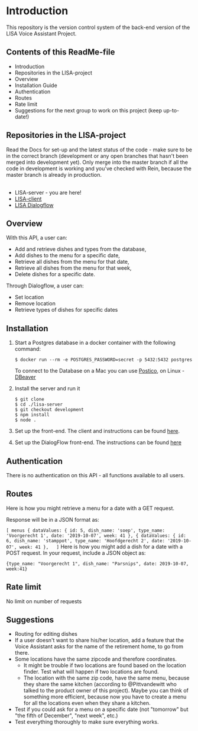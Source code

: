 # Introduction
This repository is the version control system of the back-end version of the LISA Voice Assistant Project.

## Contents of this ReadMe-file
- Introduction
- Repositories in the LISA-project
- Overview
- Installation Guide
- Authentication
- Routes
- Rate limit
- Suggestions for the next group to work on this project (keep up-to-date!)

## Repositories in the LISA-project
Read the Docs for set-up and the latest status of the code - make sure to be in the correct branch (development or any open branches that hasn't been merged into development yet). Only merge into the master branch if all the code in development is working and you've checked with Rein, because the master branch is already in production.<br>
<br>
- LISA-server - you are here!
- [LISA-client](https://github.com/Official-Codaisseur-Graduate/lisa-client)
- [LISA Dialogflow](https://github.com/Official-Codaisseur-Graduate/lisa-client-dialogflow/)

## Overview
With this API, a user can:
* Add and retrieve dishes and types from the database,
* Add dishes to the menu for a specific date,
* Retrieve all dishes from the menu for that date,
* Retrieve all dishes from the menu for that week,
* Delete dishes for a specific date.

Through Dialogflow, a user can:
* Set location
* Remove location
* Retrieve types of dishes for specific dates

## Installation

1) Start a Postgres database in a docker container with the following command:
    ```
    $ docker run --rm -e POSTGRES_PASSWORD=secret -p 5432:5432 postgres
    ```
    To connect to the Database on a Mac you can use [Postico](https://eggerapps.at/postico/), on Linux - [DBeaver](https://dbeaver.io/)

2) Install the server and run it
    ```
    $ git clone
    $ cd ./lisa-server
    $ git checkout development
    $ npm install
    $ node .
    ```

3) Set up the front-end. The client and instructions can be found [here](https://github.com/Official-Codaisseur-Graduate/lisa-client).

4) Set up the DialogFlow front-end. The instructions can be found [here](https://github.com/Official-Codaisseur-Graduate/lisa-client-dialogflow)

## Authentication
There is no authentication on this API - all functions available to all users.

## Routes
Here is how you might retrieve a menu for a date with a GET request.

Response will be in a JSON format as:

`
  [ menus {
    dataValues:
     { id: 5,
       dish_name: 'soep',
       type_name: 'Voorgerecht 1',
       date: '2019-10-07',
       week: 41 },
  {
    dataValues:
     { id: 6,
       dish_name: 'stamppot',
       type_name: 'Hoofdgerecht 2',
       date: '2019-10-07',
       week: 41 },  
  ]
`
Here is how you might add a dish for a date with a POST request. In your request, include a JSON object as:

`{type_name: "Voorgerecht 1", dish_name: "Parsnips", date: 2019-10-07, week:41}`

## Rate limit
No limit on number of requests

## Suggestions
 - Routing for editing dishes
 - If a user doesn't want to share his/her location, add a feature that the Voice Assistant asks for the name of the retirement home, to go from there.
 - Some locations have the same zipcode and therefore coordinates. 
   - It might be trouble if two locations are found based on the location finder. Test what will happen if two locations are found.
   - The location with the same zip code, have the same menu, because they share the same kitchen (according to @Pittvandewitt who talked to the product owner of this project). Maybe you can think of something more efficient, because now you have to create a menu for all the locations even when they share a kitchen.
- Test if you could ask for a menu on a specific date (not "tomorrow" but "the fifth of December", "next week", etc.)
- Test everything thoroughly to make sure everything works.
